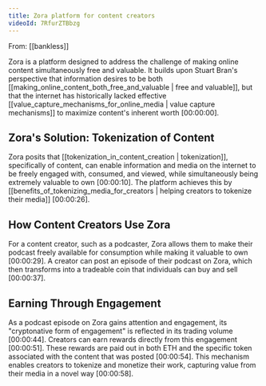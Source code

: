 ```yaml
---
title: Zora platform for content creators
videoId: 7RfurZTBbzg
---
```


From: [[bankless]] <br/> 

Zora is a platform designed to address the challenge of making online content simultaneously free and valuable. It builds upon Stuart Bran's perspective that information desires to be both [[making_online_content_both_free_and_valuable | free and valuable]], but that the internet has historically lacked effective [[value_capture_mechanisms_for_online_media | value capture mechanisms]] to maximize content's inherent worth <a class="yt-timestamp" data-t="00:00:00">[00:00:00]</a>.

## Zora's Solution: Tokenization of Content

Zora posits that [[tokenization_in_content_creation | tokenization]], specifically of content, can enable information and media on the internet to be freely engaged with, consumed, and viewed, while simultaneously being extremely valuable to own <a class="yt-timestamp" data-t="00:00:10">[00:00:10]</a>. The platform achieves this by [[benefits_of_tokenizing_media_for_creators | helping creators to tokenize their media]] <a class="yt-timestamp" data-t="00:00:26">[00:00:26]</a>.

## How Content Creators Use Zora

For a content creator, such as a podcaster, Zora allows them to make their podcast freely available for consumption while making it valuable to own <a class="yt-timestamp" data-t="00:00:29">[00:00:29]</a>. A creator can post an episode of their podcast on Zora, which then transforms into a tradeable coin that individuals can buy and sell <a class="yt-timestamp" data-t="00:00:37">[00:00:37]</a>.

## Earning Through Engagement

As a podcast episode on Zora gains attention and engagement, its "cryptonative form of engagement" is reflected in its trading volume <a class="yt-timestamp" data-t="00:00:44">[00:00:44]</a>. Creators can earn rewards directly from this engagement <a class="yt-timestamp" data-t="00:00:51">[00:00:51]</a>. These rewards are paid out in both ETH and the specific token associated with the content that was posted <a class="yt-timestamp" data-t="00:00:54">[00:00:54]</a>. This mechanism enables creators to tokenize and monetize their work, capturing value from their media in a novel way <a class="yt-timestamp" data-t="00:00:58">[00:00:58]</a>.